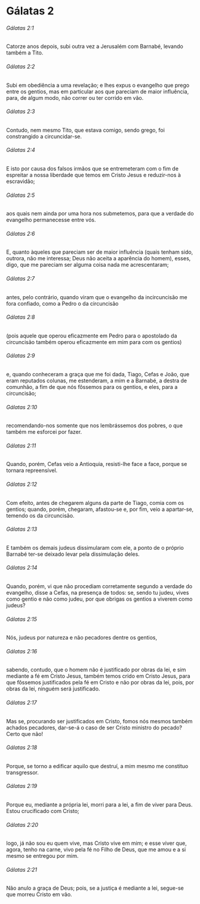 # Gálatas 2

###### Gálatas 2:1

Catorze anos depois, subi outra vez a Jerusalém com Barnabé, levando também a Tito.

###### Gálatas 2:2

Subi em obediência a uma revelação; e lhes expus o evangelho que prego entre os gentios, mas em particular aos que pareciam de maior influência, para, de algum modo, não correr ou ter corrido em vão.

###### Gálatas 2:3

Contudo, nem mesmo Tito, que estava comigo, sendo grego, foi constrangido a circuncidar-se.

###### Gálatas 2:4

E isto por causa dos falsos irmãos que se entremeteram com o fim de espreitar a nossa liberdade que temos em Cristo Jesus e reduzir-nos à escravidão;

###### Gálatas 2:5

aos quais nem ainda por uma hora nos submetemos, para que a verdade do evangelho permanecesse entre vós.

###### Gálatas 2:6

E, quanto àqueles que pareciam ser de maior influência (quais tenham sido, outrora, não me interessa; Deus não aceita a aparência do homem), esses, digo, que me pareciam ser alguma coisa nada me acrescentaram;

###### Gálatas 2:7

antes, pelo contrário, quando viram que o evangelho da incircuncisão me fora confiado, como a Pedro o da circuncisão

###### Gálatas 2:8

(pois aquele que operou eficazmente em Pedro para o apostolado da circuncisão também operou eficazmente em mim para com os gentios)

###### Gálatas 2:9

e, quando conheceram a graça que me foi dada, Tiago, Cefas e João, que eram reputados colunas, me estenderam, a mim e a Barnabé, a destra de comunhão, a fim de que nós fôssemos para os gentios, e eles, para a circuncisão;

###### Gálatas 2:10

recomendando-nos somente que nos lembrássemos dos pobres, o que também me esforcei por fazer.

###### Gálatas 2:11

Quando, porém, Cefas veio a Antioquia, resisti-lhe face a face, porque se tornara repreensível.

###### Gálatas 2:12

Com efeito, antes de chegarem alguns da parte de Tiago, comia com os gentios; quando, porém, chegaram, afastou-se e, por fim, veio a apartar-se, temendo os da circuncisão.

###### Gálatas 2:13

E também os demais judeus dissimularam com ele, a ponto de o próprio Barnabé ter-se deixado levar pela dissimulação deles.

###### Gálatas 2:14

Quando, porém, vi que não procediam corretamente segundo a verdade do evangelho, disse a Cefas, na presença de todos: se, sendo tu judeu, vives como gentio e não como judeu, por que obrigas os gentios a viverem como judeus?

###### Gálatas 2:15

Nós, judeus por natureza e não pecadores dentre os gentios,

###### Gálatas 2:16

sabendo, contudo, que o homem não é justificado por obras da lei, e sim mediante a fé em Cristo Jesus, também temos crido em Cristo Jesus, para que fôssemos justificados pela fé em Cristo e não por obras da lei, pois, por obras da lei, ninguém será justificado.

###### Gálatas 2:17

Mas se, procurando ser justificados em Cristo, fomos nós mesmos também achados pecadores, dar-se-á o caso de ser Cristo ministro do pecado? Certo que não!

###### Gálatas 2:18

Porque, se torno a edificar aquilo que destruí, a mim mesmo me constituo transgressor.

###### Gálatas 2:19

Porque eu, mediante a própria lei, morri para a lei, a fim de viver para Deus. Estou crucificado com Cristo;

###### Gálatas 2:20

logo, já não sou eu quem vive, mas Cristo vive em mim; e esse viver que, agora, tenho na carne, vivo pela fé no Filho de Deus, que me amou e a si mesmo se entregou por mim.

###### Gálatas 2:21

Não anulo a graça de Deus; pois, se a justiça é mediante a lei, segue-se que morreu Cristo em vão.

